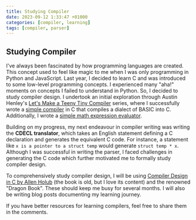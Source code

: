```yaml
---
title: Studying Compiler
date: 2023-09-12 1:33:47 +01000
categories: [compiler, learning]
tags: [compiler, parser] 
--- 
```


## Studying Compiler
I've always been fascinated by how programming languages are created. This concept used to feel like magic to me when I was only programming in Python and JavaScript. Last year, I decided to learn C and was introduced to some low-level programming concepts. I experienced many "aha!" moments on concepts I failed to understand in Python. So, I decided to study compiler design. I undertook an initial exploration through Austin Henley's [Let's Make a Teeny Tiny Compiler](https://austinhenley.com/blog/teenytinycompiler3.html) series,  where I successfully wrote a [simple compiler](https://github.com/danieldamilare/simple_compiler) in C that compiles a dialect of BASIC into C. Additionally, I wrote a [simple math expression evaluator](https://github.com/danieldamilare/math_evaluator). 


Building on my progress, my next endeavour in compiler writing was writing the __CDECL translator__, which takes an English statement defining a C  declaration and generates the equivalent C code. For instance, a statement like ```x is a pointer to a struct temp```  would generate ```struct temp * x```. Although I was successful in writing the parser, I faced challenges in generating the C code which further motivated me to formally study compiler design.

To comprehensively study compiler design, I will be using [Compiler Design in C by Allen Holub](https://holub.com/goodies/compiler/compilerDesignInC.pdf) (the book is old, but I love its content) and the renowned "Dragon Book". These should keep me busy for several months. I will also be writing blog posts documenting my learning journey.

If you have better resources for learning compilers, feel free to share them in the comments.
